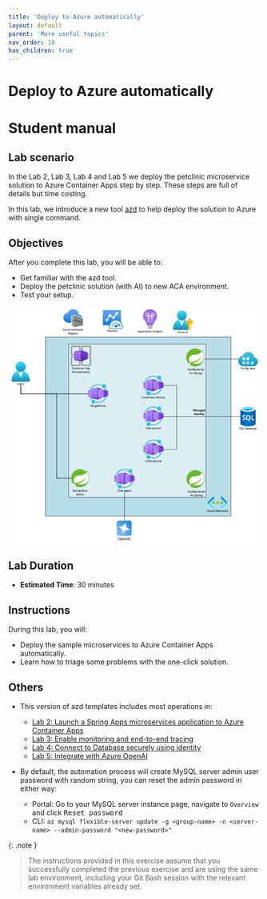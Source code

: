 ```yaml
---
title: 'Deploy to Azure automatically'
layout: default
parent: 'More useful topics'
nav_order: 10
has_children: true
---
```


# Deploy to Azure automatically

# Student manual

## Lab scenario

In the Lab 2, Lab 3, Lab 4 and Lab 5 we deploy the petclinic microservice solution to Azure Container Apps step by step.
These steps are full of details but time costing.

In this lab, we introduce a new tool [azd](https://learn.microsoft.com/en-us/azure/developer/azure-developer-cli/) to help deploy the solution to Azure with single command.

## Objectives

After you complete this lab, you will be able to:

- Get familiar with the azd tool.
- Deploy the petclinic solution (with AI) to new ACA environment.
- Test your setup.

![lab 6 overview](../../images/acalab6.png)

## Lab Duration

- **Estimated Time**: 30 minutes

## Instructions

During this lab, you will:

- Deploy the sample microservices to Azure Container Apps automatically.
- Learn how to triage some problems with the one-click solution.

## Others

   - This version of azd templates includes most operations in:
      - [Lab 2: Launch a Spring Apps microservices application to Azure Container Apps](https://azure-samples.github.io/java-microservices-aca-lab/docs/02_lab_launch/02_openlab_setup_aca.html)
      - [Lab 3: Enable monitoring and end-to-end tracing](https://azure-samples.github.io/java-microservices-aca-lab/docs/03_lab_monitor/03_openlab_monitoring_aca.html)
      - [Lab 4: Connect to Database securely using identity](https://azure-samples.github.io/java-microservices-aca-lab/docs/04_lab_secrets/04_openlab_secrets_aca.html)
      - [Lab 5: Integrate with Azure OpenAI](https://azure-samples.github.io/java-microservices-aca-lab/docs/05_lab_openai/05_openlab_openai_aca.html)

   - By default, the automation process will create MySQL server admin user password with random string, you can reset the admin password in either way:
      - Portal: Go to your MySQL server instance page, navigate to `Overview` and click <kbd>Reset password</kbd>
      - CLI: `az mysql flexible-server update -g <group-name> -n <server-name> --admin-password "<new-password>"`

{: .note }
> The instructions provided in this exercise assume that you successfully completed the previous exercise and are using the same lab environment, including your Git Bash session with the relevant environment variables already set.

